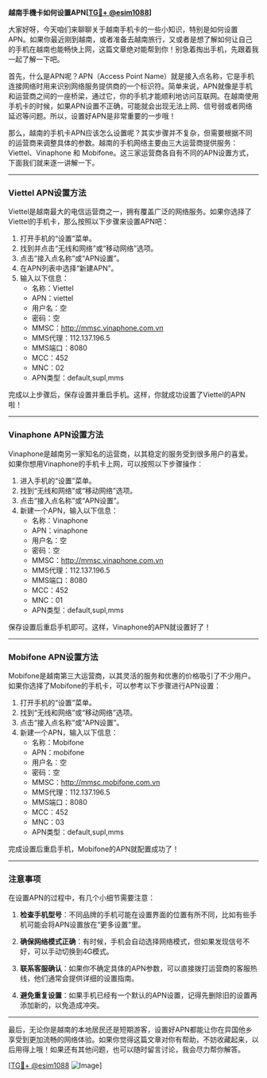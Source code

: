 **越南手機卡如何设置APN[[TG💪+ @esim1088](https://t.me/s/esim1088)]**

大家好呀，今天咱们来聊聊关于越南手机卡的一些小知识，特别是如何设置APN。如果你最近刚到越南，或者准备去越南旅行，又或者是想了解如何让自己的手机在越南也能畅快上网，这篇文章绝对能帮到你！别急着掏出手机，先跟着我一起了解一下吧。

首先，什么是APN呢？APN（Access Point Name）就是接入点名称，它是手机连接网络时用来识别网络服务提供商的一个标识符。简单来说，APN就像是手机和运营商之间的一座桥梁，通过它，你的手机才能顺利地访问互联网。在越南使用手机卡的时候，如果APN设置不正确，可能就会出现无法上网、信号弱或者网络延迟等问题。所以，设置好APN是非常重要的一步哦！

那么，越南的手机卡APN应该怎么设置呢？其实步骤并不复杂，但需要根据不同的运营商来调整具体的参数。越南的手机网络主要由三大运营商提供服务：Viettel、Vinaphone 和 Mobifone。这三家运营商各自有不同的APN设置方式，下面我们就来逐一讲解一下。

---

### Viettel APN设置方法

Viettel是越南最大的电信运营商之一，拥有覆盖广泛的网络服务。如果你选择了Viettel的手机卡，那么按照以下步骤来设置APN吧：

1. 打开手机的“设置”菜单。
2. 找到并点击“无线和网络”或“移动网络”选项。
3. 点击“接入点名称”或“APN设置”。
4. 在APN列表中选择“新建APN”。
5. 输入以下信息：
   - 名称：Viettel
   - APN：viettel
   - 用户名：空
   - 密码：空
   - MMSC：http://mmsc.vinaphone.com.vn
   - MMS代理：112.137.196.5
   - MMS端口：8080
   - MCC：452
   - MNC：02
   - APN类型：default,supl,mms

完成以上步骤后，保存设置并重启手机。这样，你就成功设置了Viettel的APN啦！

---

### Vinaphone APN设置方法

Vinaphone是越南另一家知名的运营商，以其稳定的服务受到很多用户的喜爱。如果你想用Vinaphone的手机卡上网，可以按照以下步骤操作：

1. 进入手机的“设置”菜单。
2. 找到“无线和网络”或“移动网络”选项。
3. 点击“接入点名称”或“APN设置”。
4. 新建一个APN，输入以下信息：
   - 名称：Vinaphone
   - APN：vinaphone
   - 用户名：空
   - 密码：空
   - MMSC：http://mmsc.vinaphone.com.vn
   - MMS代理：112.137.196.5
   - MMS端口：8080
   - MCC：452
   - MNC：01
   - APN类型：default,supl,mms

保存设置后重启手机即可。这样，Vinaphone的APN就设置好了！

---

### Mobifone APN设置方法

Mobifone是越南第三大运营商，以其灵活的服务和优惠的价格吸引了不少用户。如果你选择了Mobifone的手机卡，可以参考以下步骤进行APN设置：

1. 打开手机的“设置”菜单。
2. 找到“无线和网络”或“移动网络”选项。
3. 点击“接入点名称”或“APN设置”。
4. 新建一个APN，输入以下信息：
   - 名称：Mobifone
   - APN：mobifone
   - 用户名：空
   - 密码：空
   - MMSC：http://mmsc.mobifone.com.vn
   - MMS代理：112.137.196.5
   - MMS端口：8080
   - MCC：452
   - MNC：03
   - APN类型：default,supl,mms

完成设置后重启手机，Mobifone的APN就配置成功了！

---

### 注意事项

在设置APN的过程中，有几个小细节需要注意：

1. **检查手机型号**：不同品牌的手机可能在设置界面的位置有所不同，比如有些手机可能会将APN设置放在“更多设置”里。
   
2. **确保网络模式正确**：有时候，手机会自动选择网络模式，但如果发现信号不好，可以手动切换到4G模式。

3. **联系客服确认**：如果你不确定具体的APN参数，可以直接拨打运营商的客服热线，他们通常会提供详细的设置指南。

4. **避免重复设置**：如果手机已经有一个默认的APN设置，记得先删除旧的设置再添加新的，以免造成冲突。

---

最后，无论你是越南的本地居民还是短期游客，设置好APN都能让你在异国他乡享受到更加流畅的网络体验。如果你觉得这篇文章对你有帮助，不妨收藏起来，以后用得上哦！如果还有其他问题，也可以随时留言讨论，我会尽力帮你解答。

[[TG💪+ @esim1088](https://t.me/s/esim1088) ![Image](https://i.postimg.cc/4NQfJmqS/Snipaste-2025-05-13-00-14-12.png)]